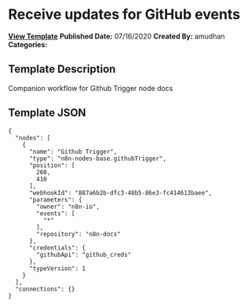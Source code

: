 # Receive updates for GitHub events

**[View Template](https://n8n.io/workflows/527-/)**  **Published Date:** 07/16/2020  **Created By:** amudhan  **Categories:**   

## Template Description

Companion workflow for Github Trigger node docs



## Template JSON

```
{
  "nodes": [
    {
      "name": "Github Trigger",
      "type": "n8n-nodes-base.githubTrigger",
      "position": [
        260,
        410
      ],
      "webhookId": "887a6b2b-dfc3-48b5-86e3-fc414613baee",
      "parameters": {
        "owner": "n8n-io",
        "events": [
          "*"
        ],
        "repository": "n8n-docs"
      },
      "credentials": {
        "githubApi": "github_creds"
      },
      "typeVersion": 1
    }
  ],
  "connections": {}
}
```
